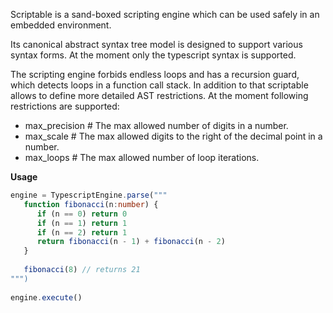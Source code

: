 Scriptable is a sand-boxed scripting engine which can be used safely in an embedded environment.

Its canonical abstract syntax tree model is designed to support various syntax forms.
At the moment only the typescript syntax is supported.

The scripting engine forbids endless loops and has a recursion guard, which detects loops in
a function call stack. In addition to that scriptable allows to define more detailed AST
restrictions. At the moment following restrictions are supported:

 * max_precision # The max allowed number of digits in a number. 
 * max_scale     # The max allowed digits to the right of the decimal point in a number.
 * max_loops     # The max allowed number of loop iterations.

**Usage**

```typescript
engine = TypescriptEngine.parse("""
   function fibonacci(n:number) {
      if (n == 0) return 0
      if (n == 1) return 1
      if (n == 2) return 1
      return fibonacci(n - 1) + fibonacci(n - 2)
   }
   
   fibonacci(8) // returns 21
""")
    
engine.execute()
```